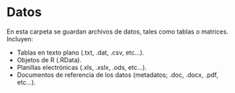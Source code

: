 # Datos

En esta carpeta se guardan archivos de datos, tales como tablas o matrices. Incluyen:

- Tablas en texto plano (.txt, .dat, .csv, etc...).  
- Objetos de R (.RData).  
- Planillas electrónicas (.xls, .xslx, .ods, etc...).  
- Documentos de referencia de los datos (metadatos; .doc, .docx, .pdf, etc...).  
